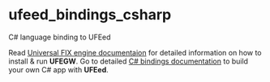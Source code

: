 # ufeed_bindings_csharp
C# language binding to UFEed

Read [Universal FIX engine documentaion](https://fix8mt.atlassian.net/wiki/spaces/FMT/pages/634438/Universal+FIX+Engine+Home) for detailed information on how to install & run **UFEGW**. 
Go to detailed [C# bindings documentation](https://fix8mt.atlassian.net/wiki/spaces/FMT/pages/7798797/7.3+C+Adaptor) to build your own C# app with **UFEed**.